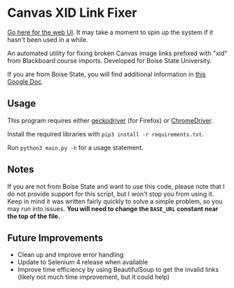 # Canvas XID Link Fixer

[Go here for the web UI](https://canvas-xid.herokuapp.com). It may take a moment to spin up the system if it hasn't been used in a while.

An automated utility for fixing broken Canvas image links prefixed with "xid" from Blackboard course imports. Developed for Boise State University.

If you are from Boise State, you will find additional information in [this Google Doc](https://docs.google.com/document/d/1xQ3Ykuhz6SRn2EJ4Oxc5uE-tUCW3pGLF9gBGpLeTzQg/edit?usp=sharing).

## Usage

This program requires either [geckodriver](https://github.com/mozilla/geckodriver/releases) (for Firefox) or [ChromeDriver](https://chromedriver.chromium.org/downloads). 

Install the required libraries with `pip3 install -r requirements.txt`.

Run `python3 main.py -h` for a usage statement. 

## Notes

If you are not from Boise State and want to use this code, please note that I do not provide support for this script, but I won't stop you from using it.
Keep in mind it was written fairly quickly to solve a simple problem, so you may run into issues. **You will need to change the `BASE_URL` constant near the top of the file.**

## Future Improvements
 - Clean up and improve error handling
 - Update to Selenium 4 release when available
 - Improve time efficiency by using BeautifulSoup to get the invalid links (likely not much time improvement, but it could help)
